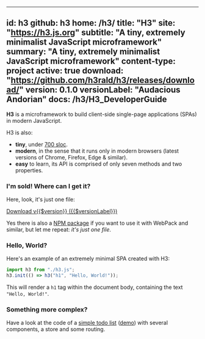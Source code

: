 
-----
id: h3
github: h3
home: /h3/
title: "H3"
site: "https://h3.js.org"
subtitle: "A tiny, extremely minimalist JavaScript microframework"
summary: "A tiny, extremely minimalist JavaScript microframework"
content-type: project
active: true
download: "https://github.com/h3rald/h3/releases/download/"
version: 0.1.0
versionLabel: "Audacious Andorian"
docs: /h3/H3_DeveloperGuide
-----

**H3** is a microframework to build client-side single-page applications (SPAs) in modern JavaScript.

H3 is also:

- **tiny**, under [700 sloc](https://github.com/h3rald/h3/blob/master/h3.js).
- **modern**, in the sense that it runs only in modern browsers (latest versions of Chrome, Firefox, Edge & similar).
- **easy** to learn, its API is comprised of only seven methods and two properties.

### I'm sold! Where can I get it?

Here, look, it's just one file:

<a href="https://raw.githubusercontent.com/h3rald/h3/v{{$version}}/h3.js" target="_blank" class="button primary">Download v{{$version}} ({{$versionLabel}})</a>

Yes there is also a [NPM package](https://www.npmjs.com/package/@h3rald/h3) if you want to use it with WebPack and similar, but let me repeat: _it's just one file_.

### Hello, World?

Here's an example of an extremely minimal SPA created with H3:

```js
import h3 from "./h3.js";
h3.init(() => h3("h1", "Hello, World!"));
```

This will render a `h1` tag within the document body, containing the text `"Hello, World!"`.

### Something more complex?

Have a look at the code of a [simple todo list](https://github.com/h3rald/h3/tree/master/docs/example) ([demo](https://h3.js.org/example/index.html)) with several components, a store and some routing.
